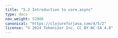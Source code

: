 ```yaml
---
title: "5.2 Introduction to core.async"
type: docs
nav_weight: 52000
canonical: "https://clojureforjava.com/4/5/2"
license: "© 2024 Tokenizer Inc. CC BY-NC-SA 4.0"
---
```

